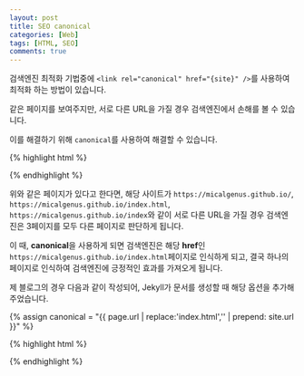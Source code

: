 ```yaml
---
layout: post
title: SEO canonical
categories: [Web]
tags: [HTML, SEO]
comments: true
---
```


검색엔진 최적화 기법중에 `<link rel="canonical" href="{site}" />`를 사용하여 최적화 하는 방법이 있습니다.

같은 페이지를 보여주지만, 서로 다른 URL을 가질 경우 검색엔진에서 손해를 볼 수 있습니다.

이를 해결하기 위해 `canonical`를 사용하여 해결할 수 있습니다.


{% highlight html %}
<!DOCTYPE html>
<html>
  <head>
    <link rel="canonical" href="https://micalgenus.github.io/index.html" />
  </head>
</html>
{% endhighlight %}

위와 같은 페이지가 있다고 한다면, 해당 사이트가 `https://micalgenus.github.io/`, `https://micalgenus.github.io/index.html`, `https://micalgenus.github.io/index`와 같이 서로 다른 URL을 가질 경우 검색엔진은 3페이지를 모두 다른 페이지로 판단하게 됩니다.

이 때, **canonical**을 사용하게 되면 검색엔진은 해당 **href**인 `https://micalgenus.github.io/index.html`페이지로 인식하게 되고, 결국 하나의 페이지로 인식하여 검색엔진에 긍정적인 효과를 가져오게 됩니다.

제 블로그의 경우 다음과 같이 작성되어, Jekyll가 문서를 생성할 때 해당 옵션을 추가해 주었습니다.

{% assign canonical = "{{ page.url | replace:'index.html','' | prepend: site.url }}" %}

{% highlight html %}
<link rel="canonical" href="{{ canonical }}" />
{% endhighlight %}
